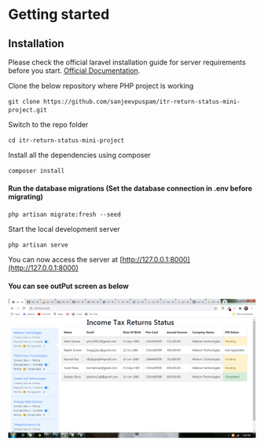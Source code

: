 # Getting started

## Installation

Please check the official laravel installation guide for server requirements before you start. [Official Documentation](https://laravel.com/docs/8.x/installation).

Clone the below repository where PHP project is working

`git clone https://github.com/sanjeevpuspam/itr-return-status-mini-project.git`

Switch to the repo folder

`cd itr-return-status-mini-project`
	
Install all the dependencies using composer

 `composer install`

####  Run the database migrations (Set the database connection in .env before migrating) 

 `php artisan migrate:fresh --seed`
 
 
Start the local development server

 `php artisan serve`
 
You can now access the server at [http://127.0.0.1:8000](http://127.0.0.1:8000)


#### You can see outPut screen as below

![alt OutPut Screen](https://github.com/sanjeevpuspam/itr-return-status-mini-project/blob/main/public/screenshot.png)

